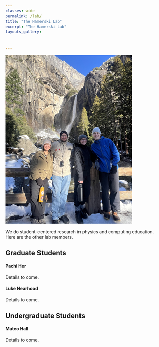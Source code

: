 ```yaml
---
classes: wide
permalink: /lab/
title: "The Hamerski Lab"
excerpt: "The Hamerski Lab"
layouts_gallery:

    
---
```


<img src="/assets/images/yosemite-falls.jpg" width="400" title="Lab trip to Yosemite on the way to APS 2025. Featuring collaborator Danielle Skinner too!"/>

We do student-centered research in physics and computing education. Here are the other lab members.

## Graduate Students

#### Pachi Her

Details to come.

#### Luke Nearhood

Details to come.

## Undergraduate Students

#### Mateo Hall

Details to come.